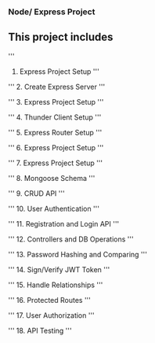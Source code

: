### Node/ Express Project
## This project includes

'''
1. Express Project Setup
'''

'''
2. Create Express Server
'''

'''
3. Express Project Setup
'''

'''
4. Thunder Client Setup
'''

'''
5. Express Router Setup
'''

'''
6. Express Project Setup
'''

'''
7. Express Project Setup
'''

'''
8. Mongoose Schema
'''

'''
9. CRUD API
'''

'''
10. User Authentication
'''

'''
11. Registration and Login API
'''

'''
12. Controllers and DB Operations
'''

'''
13. Password Hashing and Comparing
'''

'''
14. Sign/Verify JWT Token
'''

'''
15. Handle Relationships
'''

'''
16. Protected Routes
'''

'''
17. User Authorization
'''

'''
18. API Testing
'''